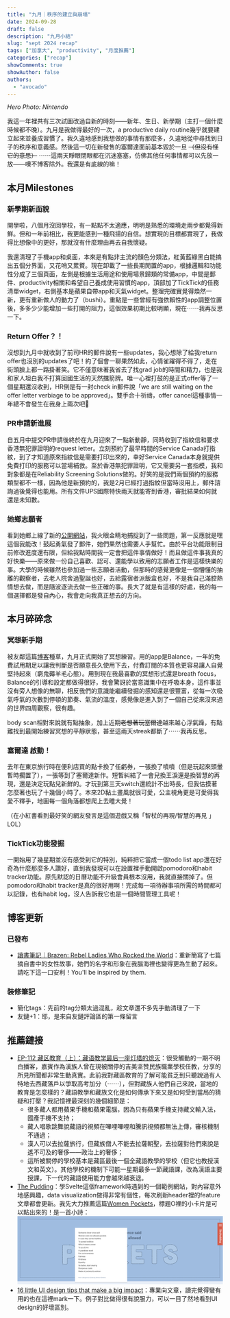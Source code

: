 ```yaml
---
title: "九月｜秩序的建立與崩塌"
date: 2024-09-28
draft: false
description: "九月小結"
slug: "sept 2024 recap"
tags: ["加拿大", "productivity", "月度推薦"]
categories: ["recap"]
showComments: true
showAuthor: false
authors:
  - "avocado"
---
```

*<span class="text-sm">Hero Photo: Nintendo<span>*

我這一年裡共有三次試圖改過自新的時刻——新年、生日、新學期（主打一個什麼時候都不晚）。九月是我做得最好的一次，a productive daily routine幾乎就要建立起來並養成習慣了。我久違地感到我想做的事情有那麼多，久違地從中尋找到日子的秩序和意義感。然後這一切在新發售的塞爾達面前基本毀於一旦 ~~（但沒有怪它的意思）~~ ⋯⋯這兩天睜眼閉眼都在沉迷塞塞，仿佛其他任何事情都可以先放一放——噢不博客除外。我還是有底線的嘛！
## 本月Milestones
### 新學期新面貌
開學啦，八個月沒回學校，有一點點不太適應，明明是熟悉的環境走兩步都覺得新鮮。但和一年前相比，我更能感到一種飛揚的自信。想實現的目標都實現了，我做得比想像中的更好，那就沒有什麼理由再去自我懷疑。

我還清理了手機app和桌面，本來是有點非主流的顏色分類法，紅黃藍綠黑白能搞出五個分界面，又花哨又累贅。現在卸載了一些長期閒置的app，根據邏輯和功能性分成了三個頁面，左側是根據生活用途和使用場景歸類的常備app，中間是郵件、productivity相關和希望自己養成使用習慣的app，頂部加了TickTick的任務清單widget，右側基本是蘋果自帶app和天氣widget。整理完確實覺得煥然一新，更有重新做人的動力了（bushi）。重點是一些曾經有強依賴性的app調整位置後，多多少少能增加一些打開的阻力，這個效果初期比較明顯，現在⋯⋯我再反思一下。
### Return Offer？！
沒想到九月中就收到了前司HR的郵件說有一些updates，我心想除了給我return offer也沒別的updates了吧！約了個會一聊果然如此，心情雀躍得不得了，走在街頭臉上都一路掛著笑。它不僅意味著我省去了找grad job的時間和精力，也是我和家人坦白我不打算回國生活的天然擋箭牌。唯一心裡打鼓的是正式offer等了一個星期還沒收到，HR倒是有一封check in郵件說「we are still waiting on the offer letter verbiage to be approved」。雙手合十祈禱，offer cancel這種事情一年總不會發生在我身上兩次吧🙏
### PR申請新進展
自五月中提交PR申請後終於在九月迎來了一點新動靜，同時收到了指紋信和要求香港無犯罪證明的request letter。立刻預約了最早時間的Service Canada打指紋，到了才知道原來指紋信是需要打印出來的，幸好Service Canada本身就提供免費打印的服務可以當場補救。至於香港無犯罪證明，它又需要另一套指模，我和對象都是在Reliability Screening Solutions做的。好笑的是我們兩個預約的服務類型都不一樣，因為他是新預約的，我是2月已經打過指紋但當時沒用上，郵件諮詢過後覺得也能用。所有文件UPS國際特快兩天就能寄到香港，審批結果如何就還是未知數。
### 她鄉志願者
看到她鄉上線了新的[公開網站](https://www.womenoverseas.com/)，我火眼金睛地捕捉到了一些問題，第一反應就是嘿這個我能改！鼓起勇氣發了郵件，她們果然也需要人手幫忙。由於平台功能限制目前修改進度還有限，但給我點時間我一定會把這件事情做好！而且做這件事我真的好快樂——原來做一份自己喜歡、認可、還能學以致用的志願者工作是這樣快樂的事。大學的時候雖然也參加過一些志願者活動，但那時的感覺更像是一個懵懂的抽離的觀察者，去老人院舍過聖誕也好，去給露宿者派飯盒也好，不是我自己滿腔熱情想去做，而是隨波逐流去做一些正確的事。長大了就是有這樣的好處，我的每一個選擇都是發自內心，我會走向我真正想去的方向。
## 本月碎碎念
### 冥想新手期
被友鄰這篇[博客](https://thirdshire.com/meditation/)種草，九月正式開始了冥想練習。用的app是Balance，一年的免費試用期足以讓我判斷是否願意長久使用下去，付費訂閱的本質也更容易讓人自覺堅持起來（窮鬼薅羊毛心態）。用到現在我最喜歡的冥想形式還是breath focus，Balance的引導和設定都做得很好，我會驚訝於當意識集中在呼吸本身，這件事並沒有旁人想像的無聊，相反我們的意識能繼續發掘的感知還是很豐富，從每一次吸氣呼氣的次數到停頓的節奏、氣流的溫度，感覺像是進入到了一個自己從來沒來過的世界四周觀察，很有趣。

body scan相對來說就有點抽象，加上近期~~老想著玩塞爾達~~越來越心浮氣躁，有點難找到最開始練習冥想的平靜狀態，甚至這兩天streak都斷了⋯⋯我再反思。
### 塞爾達 啟動！
去年在東京旅行時在便利店買的點卡換了任虧券，一張換了噴噴（但是玩起來頭暈暫時擱置了），一張等到了塞爾達新作。短暫糾結了一會兒換王淚還是換智慧的再現，還是決定玩點兒新鮮的。才玩到第三天switch還統計不出時長，但我估摸著怎麼著也玩了十幾個小時了。本來2D黏土畫風就很可愛，公主視角更是可愛得我愛不釋手，地圖每一個角落都想爬上去睡大覺！

（在小紅書看到最好笑的網友發言是這個遊戲又稱「智杖的再現/智慧的再見 」LOL）
### TickTick功能發掘
一開始用了幾星期並沒有感受到它的特別，純粹把它當成一個todo list app還在好奇為什麼那麼多人讚好，直到我發現可以在設置裡手動開啟pomodoro和habit tracker功能。原先默認的日曆功能不升級會員根本沒用，我就直接關掉了。但pomodoro和habit tracker是真的很好用啊！完成每一項待辦事項所需的時間都可以記錄，也有habit log，沒人告訴我它也是一個時間管理工具呢！
## 博客更新
### 已發布
- [讀書筆記｜Brazen: Rebel Ladies Who Rocked the World](https://www.gigigatgat.ca/posts/rebel-ladies-stories/)：重新簡寫了七篇摘自書中的女性故事，她們的名字和形象在我腦海裡也變得更為生動了起來。請吃下這一口安利！You'll be inspired by them.
### 裝修筆記
- 簡化tags：先前的tag分類太過混亂，趁文章還不多先手動清理了一下
- 友鏈+1：耶，是來自友鏈評論區的第一條留言
## 推薦鏈接
- [EP-112 藏区教育（上）：藏语教学最后一座灯塔的熄灭](https://www.bumingbai.net/2024/09/tibet-education-1/)：很受觸動的一期不明白播客，嘉賓作為漢族人曾在現被關停的吉美坚赞民族職業學校任教，分享的所見所聞都非常生動真實。此前我對藏區教育的了解可能貧乏到只聽說過有人特地去西藏落戶以爭取高考加分（⋯⋯），但對藏族人他們自己來說，當地的教育是怎麼樣的？藏語教學和藏族文化是如何傳承下來又是如何受到當局的猜疑和打壓？我記憶裡最深刻的幾個細節是：
	- 很多藏人都用蘋果手機和蘋果電腦，因為只有蘋果手機支持藏文輸入法，國產手機不支持；
	- 藏人唱歌跳舞說藏語的視頻在嗶哩嗶哩和騰訊視頻都無法上傳，審核機制不通過；
	- 漢人可以去拉薩旅行，但藏族僧人不能去拉薩朝聖，去拉薩對他們來說是遙不可及的奢侈——政治上的奢侈；
	- 這所被關停的學校基本是藏區最後一個全藏語教學的學校（但它也教授漢文和英文）。其他學校的機制下可能一星期最多一節藏語課，改為漢語主要授課，下一代的藏語使用能力會越來越衰退。
- [The Pudding](https://pudding.cool/)：學Svelte這個framework時遇到的一個範例網站，對內容意外地感興趣，data visualization做得非常有個性，每次刷新header裡的feature文章都會更新。我先大力推薦這篇[Women Pockets](https://pudding.cool/2018/08/pockets/)，標題O裡的小卡片是可以點出來的！是一首小詩：
![pocket poet](pockets.png)
- [16 little UI design tips that make a big impact](https://www.adhamdannaway.com/blog/ui-design/ui-design-tips)：專業向文章，讀完覺得蠻有用的也在這裡mark一下。例子對比做得很有說服力，可以一目了然地看到UI design的好壞區別。